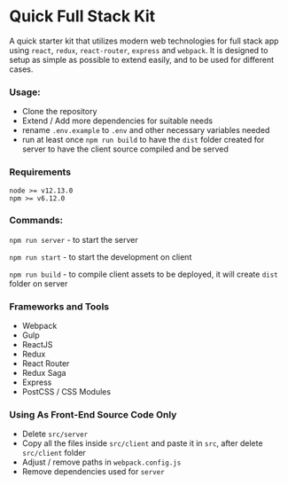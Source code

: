 # Quick Full Stack Kit

A quick starter kit that utilizes modern web technologies for full stack app using `react`, `redux`, `react-router`, `express` and `webpack`. It is designed to setup as simple as possible to extend easily, and to be used for different cases.


### Usage:
- Clone the repository
- Extend / Add more dependencies for suitable needs
- rename `.env.example` to `.env` and other necessary variables needed
- run at least once `npm run build` to have the `dist` folder created for server to have the client source compiled and be served


### Requirements
```
node >= v12.13.0
npm >= v6.12.0
```

### Commands:
`npm run server` - to start the server

`npm run start` - to start the development on client 

`npm run build` - to compile client assets to be deployed, it will create `dist` folder on server


### Frameworks and Tools
- Webpack
- Gulp
- ReactJS
- Redux
- React Router
- Redux Saga
- Express
- PostCSS / CSS Modules


### Using As Front-End Source Code Only
- Delete `src/server`
- Copy all the files inside `src/client` and paste it in `src`, after delete `src/client` folder
- Adjust / remove paths in `webpack.config.js`
- Remove dependencies used for `server`
